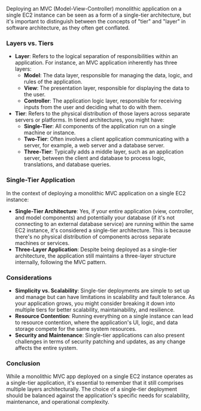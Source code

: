 Deploying an MVC (Model-View-Controller) monolithic application on a single EC2 instance can be seen as a form of a single-tier architecture, but it's important to distinguish between the concepts of "tier" and "layer" in software architecture, as they often get conflated.

### Layers vs. Tiers

- **Layer**: Refers to the logical separation of responsibilities within an application. For instance, an MVC application inherently has three layers:
  - **Model**: The data layer, responsible for managing the data, logic, and rules of the application.
  - **View**: The presentation layer, responsible for displaying the data to the user.
  - **Controller**: The application logic layer, responsible for receiving inputs from the user and deciding what to do with them.
- **Tier**: Refers to the physical distribution of those layers across separate servers or platforms. In tiered architectures, you might have:
  - **Single-Tier**: All components of the application run on a single machine or instance.
  - **Two-Tier**: Often involves a client application communicating with a server, for example, a web server and a database server.
  - **Three-Tier**: Typically adds a middle layer, such as an application server, between the client and database to process logic, translations, and database queries.

### Single-Tier Application

In the context of deploying a monolithic MVC application on a single EC2 instance:
- **Single-Tier Architecture**: Yes, if your entire application (view, controller, and model components) and potentially your database (if it's not connecting to an external database service) are running within the same EC2 instance, it's considered a single-tier architecture. This is because there's no physical distribution of components across separate machines or services.
- **Three-Layer Application**: Despite being deployed as a single-tier architecture, the application still maintains a three-layer structure internally, following the MVC pattern.

### Considerations

- **Simplicity vs. Scalability**: Single-tier deployments are simple to set up and manage but can have limitations in scalability and fault tolerance. As your application grows, you might consider breaking it down into multiple tiers for better scalability, maintainability, and resilience.
- **Resource Contention**: Running everything on a single instance can lead to resource contention, where the application's UI, logic, and data storage compete for the same system resources.
- **Security and Maintenance**: Single-tier applications can also present challenges in terms of security patching and updates, as any change affects the entire system.

### Conclusion

While a monolithic MVC app deployed on a single EC2 instance operates as a single-tier application, it's essential to remember that it still comprises multiple layers architecturally. The choice of a single-tier deployment should be balanced against the application's specific needs for scalability, maintenance, and operational complexity.
